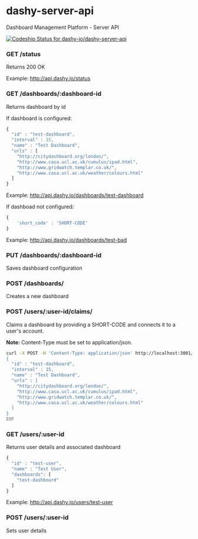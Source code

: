 dashy-server-api
================
Dashboard Management Platform - Server API

[![Codeship Status for dashy-io/dashy-server-api](https://codeship.com/projects/669bc9e0-5795-0132-c62d-2aedc25d7739/status)](https://codeship.com/projects/49856)

### GET /status

Returns 200 OK

Example: http://api.dashy.io/status

### GET /dashboards/:dashboard-id
Returns dashboard by id

If dashboard is configured:
```js
{
  "id" : "test-dashboard",
  "interval" : 15,
  "name" : "Test Dashboard",
  "urls" : [
    "http://citydashboard.org/london/",
    "http://www.casa.ucl.ac.uk/cumulus/ipad.html",
    "http://www.gridwatch.templar.co.uk/",
    "http://www.casa.ucl.ac.uk/weather/colours.html"
  ]
}
```
Example: http://api.dashy.io/dashboards/test-dashboard

If dashboad not configured:
```js
{
    'short_code' : 'SHORT-CODE'
}
```
Example: http://api.dashy.io/dashboards/test-bad

### PUT /dashboards/:dashboard-id
Saves dashboard configuration

### POST /dashboards/
Creates a new dashboard

### POST /users/:user-id/claims/
Claims a dashboard by providing a SHORT-CODE and connects it to a user's account.

**Note:** Content-Type must be set to application/json.

```bash
curl -X POST -H 'Content-Type: application/json' http://localhost:3001/dashboards -d @- << EOF
{
  "id" : "test-dashboard",
  "interval" : 15,
  "name" : "Test Dashboard",
  "urls" : [
    "http://citydashboard.org/london/",
    "http://www.casa.ucl.ac.uk/cumulus/ipad.html",
    "http://www.gridwatch.templar.co.uk/",
    "http://www.casa.ucl.ac.uk/weather/colours.html"
  ]
}
EOF
```

### GET /users/:user-id
Returns user details and associated dashboard
```js
{
  "id" : "test-user",
  "name" : "Test User",
  "dashboards": [
    "test-dashboard"
  ]
}
```
Example: http://api.dashy.io/users/test-user

### POST /users/:user-id
Sets user details
